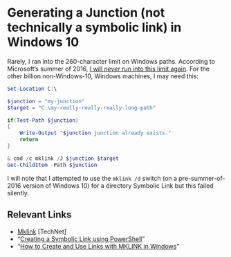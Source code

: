 # Generating a Junction (not technically a symbolic link) in Windows 10

Rarely, I ran into the 260-character limit on Windows paths. According to Microsoft’s summer of 2016, [I will _never_ run into this limit again](https://mspoweruser.com/ntfs-260-character-windows-10/). For the other billion non-Windows-10, Windows machines, I may need this:

``` powershell
Set-Location C:\

$junction = "my-junction"
$target = "C:\my-really-really-really-long-path"

if(Test-Path $junction)
{
    Write-Output "$junction junction already exists."
    return
}

& cmd /c mklink /J $junction $target
Get-ChildItem -Path $junction

```

I will note that I attempted to use the `mklink /d` switch (on a pre-summer-of-2016 version of Windows 10) for a directory Symbolic Link but this failed silently.

## Relevant Links

* [Mklink](https://technet.microsoft.com/en-us/library/cc753194.aspx) [TechNet]
* “[Creating a Symbolic Link using PowerShell](http://learn-powershell.net/2013/07/16/creating-a-symbolic-link-using-powershell/)”
* “[How to Create and Use Links with MKLINK in Windows](http://www.sevenforums.com/tutorials/278262-mklink-create-use-links-windows.html)”
